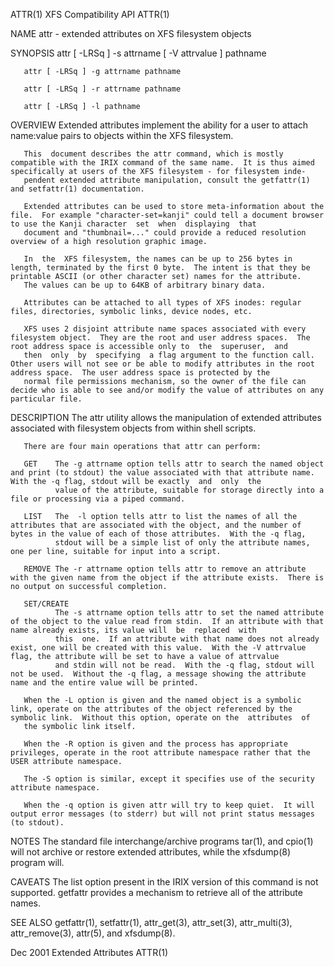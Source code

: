 ATTR(1)                                                                                   XFS Compatibility API                                                                                   ATTR(1)

NAME
       attr - extended attributes on XFS filesystem objects

SYNOPSIS
       attr [ -LRSq ] -s attrname [ -V attrvalue ] pathname

       attr [ -LRSq ] -g attrname pathname

       attr [ -LRSq ] -r attrname pathname

       attr [ -LRSq ] -l pathname

OVERVIEW
       Extended attributes implement the ability for a user to attach name:value pairs to objects within the XFS filesystem.

       This  document describes the attr command, which is mostly compatible with the IRIX command of the same name.  It is thus aimed specifically at users of the XFS filesystem - for filesystem inde‐
       pendent extended attribute manipulation, consult the getfattr(1) and setfattr(1) documentation.

       Extended attributes can be used to store meta-information about the file.  For example "character-set=kanji" could tell a document browser to use the Kanji character  set  when  displaying  that
       document and "thumbnail=..." could provide a reduced resolution overview of a high resolution graphic image.

       In  the  XFS filesystem, the names can be up to 256 bytes in length, terminated by the first 0 byte.  The intent is that they be printable ASCII (or other character set) names for the attribute.
       The values can be up to 64KB of arbitrary binary data.

       Attributes can be attached to all types of XFS inodes: regular files, directories, symbolic links, device nodes, etc.

       XFS uses 2 disjoint attribute name spaces associated with every filesystem object.  They are the root and user address spaces.  The root address space is accessible only to  the  superuser,  and
       then  only  by  specifying  a flag argument to the function call.  Other users will not see or be able to modify attributes in the root address space.  The user address space is protected by the
       normal file permissions mechanism, so the owner of the file can decide who is able to see and/or modify the value of attributes on any particular file.

DESCRIPTION
       The attr utility allows the manipulation of extended attributes associated with filesystem objects from within shell scripts.

       There are four main operations that attr can perform:

       GET    The -g attrname option tells attr to search the named object and print (to stdout) the value associated with that attribute name.  With the -q flag, stdout will be exactly  and  only  the
              value of the attribute, suitable for storage directly into a file or processing via a piped command.

       LIST   The  -l option tells attr to list the names of all the attributes that are associated with the object, and the number of bytes in the value of each of those attributes.  With the -q flag,
              stdout will be a simple list of only the attribute names, one per line, suitable for input into a script.

       REMOVE The -r attrname option tells attr to remove an attribute with the given name from the object if the attribute exists.  There is no output on successful completion.

       SET/CREATE
              The -s attrname option tells attr to set the named attribute of the object to the value read from stdin.  If an attribute with that name already exists, its value will  be  replaced  with
              this  one.  If an attribute with that name does not already exist, one will be created with this value.  With the -V attrvalue flag, the attribute will be set to have a value of attrvalue
              and stdin will not be read.  With the -q flag, stdout will not be used.  Without the -q flag, a message showing the attribute name and the entire value will be printed.

       When the -L option is given and the named object is a symbolic link, operate on the attributes of the object referenced by the symbolic link.  Without this option, operate on the  attributes  of
       the symbolic link itself.

       When the -R option is given and the process has appropriate privileges, operate in the root attribute namespace rather that the USER attribute namespace.

       The -S option is similar, except it specifies use of the security attribute namespace.

       When the -q option is given attr will try to keep quiet.  It will output error messages (to stderr) but will not print status messages (to stdout).

NOTES
       The standard file interchange/archive programs tar(1), and cpio(1) will not archive or restore extended attributes, while the xfsdump(8) program will.

CAVEATS
       The list option present in the IRIX version of this command is not supported.  getfattr provides a mechanism to retrieve all of the attribute names.

SEE ALSO
       getfattr(1), setfattr(1), attr_get(3), attr_set(3), attr_multi(3), attr_remove(3), attr(5), and xfsdump(8).

Dec 2001                                                                                   Extended Attributes                                                                                    ATTR(1)
